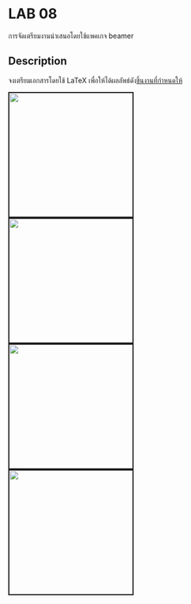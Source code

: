 # LAB 08

การจัดเตรียมงานนำเสนอโดยใช้แพคเกจ beamer

## Description

จงเตรียมเอกสารโดยใช้ LaTeX เพื่อให้ได้ผลลัพธ์ดัง[ชิ้นงานที่กำหนดให้](./doc.pdf)

<img src="./doc-1.jpg" style="width:250px;border: 2px solid;">
<img src="./doc-2.jpg" style="width:250px;border: 2px solid;">
<img src="./doc-3.jpg" style="width:250px;border: 2px solid;">
<img src="./doc-4.jpg" style="width:250px;border: 2px solid;">